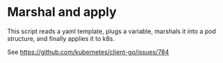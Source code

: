 # Marshal and apply

This script reads a yaml template, plugs a variable,
marshals it into a pod structure, and finally applies it to k8s.

See https://github.com/kubernetes/client-go/issues/784
